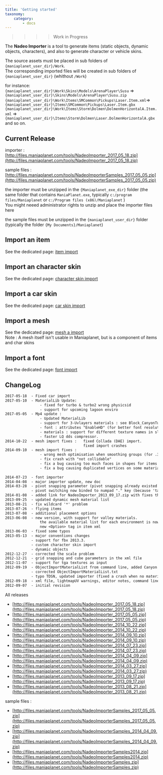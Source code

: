 ```yaml
---
title: 'Getting started'
taxonomy:
    category:
        - docs
---
```


>>>> Work in Progress

The **Nadeo Importer** is a tool to generate items (static objects, dynamic objects, characters), and also to generate character or vehicle skins.


The source assets must be placed in sub folders of `{maniaplanet_user_dir}/Work`.  
The corresponding imported files will be created in sub folders of `{maniaplanet_user_dir}` (whithout `/Work`)  

for instance:  
`{maniaplanet_user_dir}\Work\Skins\Models\ArenaPlayer\Susu` => `{maniaplanet_user_dir}\Skins\Models\ArenaPlayer\Susu.zip`  
`{maniaplanet_user_dir}\Work\Items\SMCommon\Pickups\Laser.Item.xml`=>`{maniaplanet_user_dir}\Items\SMCommon\Pickups\Laser.Item.gbx`  
`{maniaplanet_user_dir}\Work\Items\Storm\Dolmen\DolmenHorizontalA.Item.xml` => `{maniaplanet_user_dir}\Items\Storm\Dolmen\Laser.DolmenHorizontalA.gbx`  
and so on.

Current Release
-
importer : [http://files.maniaplanet.com/tools/NadeoImporter_2017_05_18.zip](http://files.maniaplanet.com/tools/NadeoImporter_2017_05_18.zip)

sample files : [http://files.maniaplanet.com/tools/NadeoImporterSamples_2017_05_05.zip](http://files.maniaplanet.com/tools/NadeoImporterSamples_2017_05_05.zip)


the importer must be unzipped in the `{Maniaplanet_exe_dir}` folder (the same folder that contains `ManiaPlanet.exe`, typically `c:/program files/Maniaplanet` or `c:/Program files (x86)/Maniaplanet` )  
You might neeed administrator rights to unzip and place the importer files here

the sample files must be unzipped in the `{maniaplanet_user_dir}` folder (typically the folder `{My Documents}/Maniaplanet`)

Import an item
-
See the dedicated page: [item import](importer_item.html)

Import an character skin
-
See the dedicated page: [character skin import](importer_charskin.html)

Import a car skin
-
See the dedicated page: [car skin import](importer_carskin.html)

Import a mesh
-
See the dedicated page: [mesh a import](../import-a-mesh)  
Note : A mesh itself isn't usable in Maniaplanet, but is a component of items and char skins

Import a font
-
See the dedicated page: [font import](importer_font.html)


ChangeLog
-
```txt
2017-05-18  - Fixed car import
2017-05-10  - MaterialLib Update:
				- fixed for turbo & turbo2 wrong physicsid
				- support for upcoming lagoon enviro
2017-05-05  - Mp4 update :
				- Updated MaterialLib
				- support for 3-Uvlayers materials : see Block_CanyonTurboDecal in samples
				- font : attributes "EnableHD" (for better font resolution) and "AllGlyphsFromTTF"
				- materials : support for different texture names in slots 
				- faster LQ dds compressor.
2014-10-22  - mesh import fixes :   fixed Collada (DAE) import. 
                                    fixed import crashes
2014-09-10  - mesh import fixes :
				- wrong mesh optimisation when smoothing groups (for .3ds)
				- fix crash with "not collidable"
				- fix a bug causing too much faces in shapes for items with lod. (re-import recommended)
				- fix a bug causing duplicated vertices on some materials.
	
2014-07-23  - font importer
2014-04-08  - major importer update, new doc
2014-03-28  - pivot snapping parameter (pivot snapping already existed but it could not be customized nor deactivated)
			- pivot switching now binded to numpad "." key (because 'tab' is now used to hide item list in the editor)
2014-01-08  - added link for NadeoImporter_2013_09_17.zip with fixes the "nojoint" problem on skelgeneric import
2013-09-25	- updated dynamic mesh material list
2013-08-21  - fix wildcard '*' problem
2013-07-26 	- flying items
2013-07-08 	- additional placement options
2013-06-08  - new version, with support for valley materials.
                the available material list for each environment is now a separate file NadeoImporterMaterialLib.txt.
                new <Option> tag in item xml
2013-06-03  - fixed some typos
2013-05-13 	- major conventions changes
			- support for fbx 2013.3.
			- custom character skin import
			- dynamic objects
2012-12-27	- corrected the scale problem
2012-12-21	- grid snapping and cube parameters in the xml file
2012-11-07	- support for tga textures as input
2012-09-19 	- ObjectImportMaterialList from command line, added Canyon materials
			- corrected ObjectImportMaterialList.txt
			- typo TDSN, updated importer (fixed a crash when no material), added ObjectImportMaterialList.txt
2012-09-18	- xml file, lightmapUV warnings, editor notes, command line import
2012-09-07	- initial revision
```

All releases

- [http://files.maniaplanet.com/tools/NadeoImporter_2017_05_18.zip](http://files.maniaplanet.com/tools/NadeoImporter_2017_05_18.zip)
- [http://files.maniaplanet.com/tools/NadeoImporter_2017_05_05.zip](http://files.maniaplanet.com/tools/NadeoImporter_2017_05_05.zip)
- [http://files.maniaplanet.com/tools/NadeoImporter_2014_10_22.zip](http://files.maniaplanet.com/tools/NadeoImporter_2014_10_22.zip)
- [http://files.maniaplanet.com/tools/NadeoImporter_2014_09_10.zip](http://files.maniaplanet.com/tools/NadeoImporter_2014_09_10.zip)
- [http://files.maniaplanet.com/tools/NadeoImporter_2014_07_23.zip](http://files.maniaplanet.com/tools/NadeoImporter_2014_07_23.zip)
- [http://files.maniaplanet.com/tools/NadeoImporter_2014_04_09.zip](http://files.maniaplanet.com/tools/NadeoImporter_2014_04_09.zip)
- [http://files.maniaplanet.com/tools/NadeoImporter_2014_03_27.zip](http://files.maniaplanet.com/tools/NadeoImporter_2014_03_27.zip)
- [http://files.maniaplanet.com/tools/NadeoImporter_2013_09_17.zip](http://files.maniaplanet.com/tools/NadeoImporter_2013_09_17.zip)
- [http://files.maniaplanet.com/tools/NadeoImporter_2013_08_21.zip](http://files.maniaplanet.com/tools/NadeoImporter_2013_08_21.zip)

sample files :

- [http://files.maniaplanet.com/tools/NadeoImporterSamples_2017_05_05.zip](http://files.maniaplanet.com/tools/NadeoImporterSamples_2017_05_05.zip)
- [http://files.maniaplanet.com/tools/NadeoImporterSamples_2014_04_09.zip](http://files.maniaplanet.com/tools/NadeoImporterSamples_2014_04_09.zip)
- [http://files.maniaplanet.com/tools/NadeoImporterSamples2014.zip](http://files.maniaplanet.com/tools/NadeoImporterSamples2014.zip)
- [http://files.maniaplanet.com/tools/NadeoImporterSamples.zip](http://files.maniaplanet.com/tools/NadeoImporterSamples.zip)